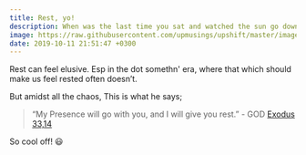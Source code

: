 ```yaml
---
title: Rest, yo!
description: When was the last time you sat and watched the sun go down, or took a walk in the early morning?
image: https://raw.githubusercontent.com/upmusings/upshift/master/images/restyo.png
date: 2019-10-11 21:51:47 +0300
---
```


Rest can feel elusive. Esp in the dot somethn' era, where that which should make us feel rested often doesn’t. 

But amidst all the chaos, This is what he says;
>“My Presence will go with you, and I will give you rest.” - GOD [Exodus 33,14](https://biblia.com/bible/esv/Exod%2033)

So cool off!  :smiley:
